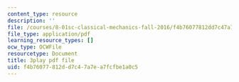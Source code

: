 ```yaml
---
content_type: resource
description: ''
file: /courses/8-01sc-classical-mechanics-fall-2016/f4b76077812dd7c47a7ea7fcfbe1a0c5_2guwjwIHmGg.pdf
file_type: application/pdf
learning_resource_types: []
ocw_type: OCWFile
resourcetype: Document
title: 3play pdf file
uid: f4b76077-812d-d7c4-7a7e-a7fcfbe1a0c5
---
```

